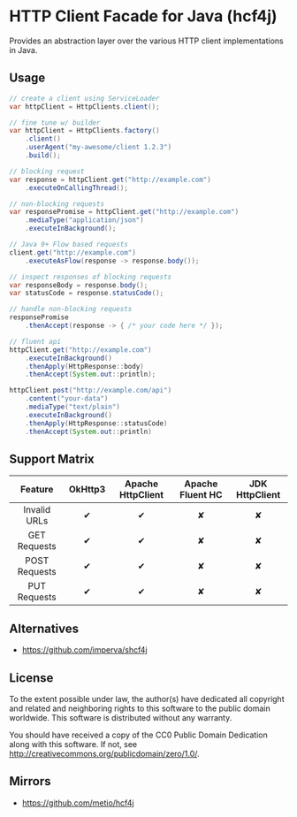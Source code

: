 # HTTP Client Facade for Java (hcf4j)

Provides an abstraction layer over the various HTTP client implementations in Java.

## Usage

```java
// create a client using ServiceLoader
var httpClient = HttpClients.client();

// fine tune w/ builder
var httpClient = HttpClients.factory()
    .client()
    .userAgent("my-awesome/client 1.2.3")
    .build();

// blocking request
var response = httpClient.get("http://example.com")
    .executeOnCallingThread();

// non-blocking requests
var responsePromise = httpClient.get("http://example.com")
    .mediaType("application/json")
    .executeInBackground();

// Java 9+ Flow based requests
client.get("http://example.com")
    .executeAsFlow(response -> response.body());

// inspect responses of blocking requests
var responseBody = response.body();
var statusCode = response.statusCode();

// handle non-blocking requests
responsePromise
    .thenAccept(response -> { /* your code here */ });

// fluent api
httpClient.get("http://example.com")
    .executeInBackground()
    .thenApply(HttpResponse::body)
    .thenAccept(System.out::println);

httpClient.post("http://example.com/api")
    .content("your-data")
    .mediaType("text/plain")
    .executeInBackground()
    .thenApply(HttpResponse::statusCode)
    .thenAccept(System.out::println)
```

## Support Matrix


| Feature              | OkHttp3 | Apache HttpClient | Apache Fluent HC | JDK HttpClient |
|:--------------------:|:-------:|:-----------------:|:----------------:|:--------------:|
| Invalid URLs         | ✔       | ✔                 | ✘                | ✘              |
| GET Requests         | ✔       | ✔                 | ✘                | ✘              |
| POST Requests        | ✔       | ✔                 | ✘                | ✘              |
| PUT Requests         | ✔       | ✔                 | ✘                | ✘              |

## Alternatives

- https://github.com/imperva/shcf4j

## License

To the extent possible under law, the author(s) have dedicated all copyright
and related and neighboring rights to this software to the public domain
worldwide. This software is distributed without any warranty.

You should have received a copy of the CC0 Public Domain Dedication along
with this software. If not, see http://creativecommons.org/publicdomain/zero/1.0/.

## Mirrors

- https://github.com/metio/hcf4j

